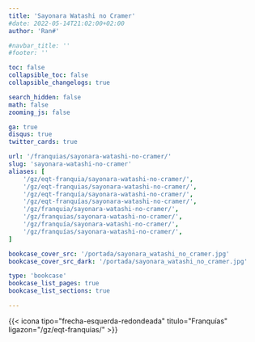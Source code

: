 ```yaml
---
title: 'Sayonara Watashi no Cramer'
#date: 2022-05-14T21:02:00+02:00
author: 'Ran#'

#navbar_title: ''
#footer: ''

toc: false
collapsible_toc: false
collapsible_changelogs: true

search_hidden: false
math: false
zooming_js: false

ga: true
disqus: true
twitter_cards: true

url: '/franquias/sayonara-watashi-no-cramer/'
slug: 'sayonara-watashi-no-cramer'
aliases: [
    '/gz/eqt-franquia/sayonara-watashi-no-cramer/',
    '/gz/eqt-franquias/sayonara-watashi-no-cramer/',
    '/gz/eqt-franquía/sayonara-watashi-no-cramer/',
    '/gz/eqt-franquías/sayonara-watashi-no-cramer/',
    '/gz/franquia/sayonara-watashi-no-cramer/',
    '/gz/franquias/sayonara-watashi-no-cramer/',
    '/gz/franquía/sayonara-watashi-no-cramer/',
    '/gz/franquías/sayonara-watashi-no-cramer/',
]

bookcase_cover_src: '/portada/sayonara_watashi_no_cramer.jpg'
bookcase_cover_src_dark: '/portada/sayonara_watashi_no_cramer.jpg'

type: 'bookcase'
bookcase_list_pages: true
bookcase_list_sections: true

---
```


{{< icona tipo="frecha-esquerda-redondeada" titulo="Franquías" ligazon="/gz/eqt-franquias/" >}}
